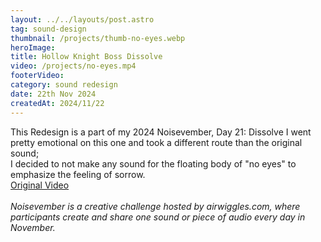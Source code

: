 ```yaml
---
layout: ../../layouts/post.astro
tag: sound-design
thumbnail: /projects/thumb-no-eyes.webp
heroImage: 
title: Hollow Knight Boss Dissolve
video: /projects/no-eyes.mp4
footerVideo: 
category: sound redesign
date: 22th Nov 2024
createdAt: 2024/11/22
---
```

<div>
This Redesign is a part of my 2024 Noisevember, Day 21: Dissolve
I went pretty emotional on this one and took a different route than the original sound; 
</div>
<div>
I decided to not make any sound for the floating body of "no eyes" to emphasize the feeling of sorrow.
</div>
<a href="https://youtu.be/lVnZccKSO6w?si=BjAzRP_Z1-hPZ0qz&t=343" target="_blank" rel="noopener noreferrer">Original Video</a>
</div>
<br><br>
<div>
    <i>Noisevember is a creative challenge hosted by airwiggles.com, where participants create and share one sound or piece of audio every day in November.</i>
</div>